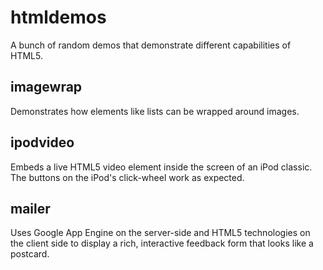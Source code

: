htmldemos
=========

A bunch of random demos that demonstrate different capabilities of HTML5.

imagewrap
---------

Demonstrates how elements like lists can be wrapped around images.

ipodvideo
---------

Embeds a live HTML5 video element inside the screen of an iPod classic. The buttons on the iPod's click-wheel work as expected.

mailer
------

Uses Google App Engine on the server-side and HTML5 technologies on the client side to display a rich, interactive feedback form that looks like a postcard.
